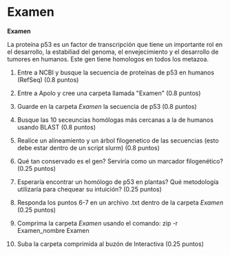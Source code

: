 # Examen
<div class="alert alert-block alert-info">
<b>Examen</b> 

La proteína p53 es un factor de transcripción que tiene un importante rol en el desarrollo, la estabiliad del genoma, el envejecimiento y el desarrollo de tumores en humanos. Este gen tiene homologos en todos los metazoa. 


1) Entre a NCBI y busque la secuencia de proteínas de p53 en humanos (RefSeq) (0.8 puntos)

2) Entre a Apolo y cree una carpeta llamada "Examen" (0.8 puntos)

3) Guarde en la carpeta *Examen* la secuencia de p53 (0.8 puntos)

4) Busque las 10 seceuncias homólogas más cercanas a la de humanos usando BLAST (0.8 puntos)

5) Realice un alineamiento y un árbol filogenetico de las secuencias (esto debe estar dentro de un script slurm) (0.8 puntos)
 
6) Qué tan conservado es el gen? Serviría como un marcador filogenético? (0.25 puntos)

7) Esperaría encontrar un homólogo de p53 en plantas? Qué metodología utilizaría para chequear su intuición? (0.25 puntos)

8) Responda los puntos 6-7 en un archivo .txt dentro de la carpeta *Examen* (0.25 puntos)

9) Comprima la carpeta *Examen* usando el comando: zip -r Examen_nombre Examen

10) Suba la carpeta comprimida al buzón de Interactiva (0.25 puntos)

  </div>
